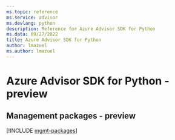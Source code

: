 ```yaml
---
ms.topic: reference
ms.service: advisor
ms.devlang: python
description: Reference for Azure Advisor SDK for Python
ms.data: 09/27/2022
title: Azure Advisor SDK for Python
author: lmazuel
ms.author: lmazuel
---
```

# Azure Advisor SDK for Python - preview

## Management packages - preview
[!INCLUDE [mgmt-packages](advisor-mgmt-index.md)]